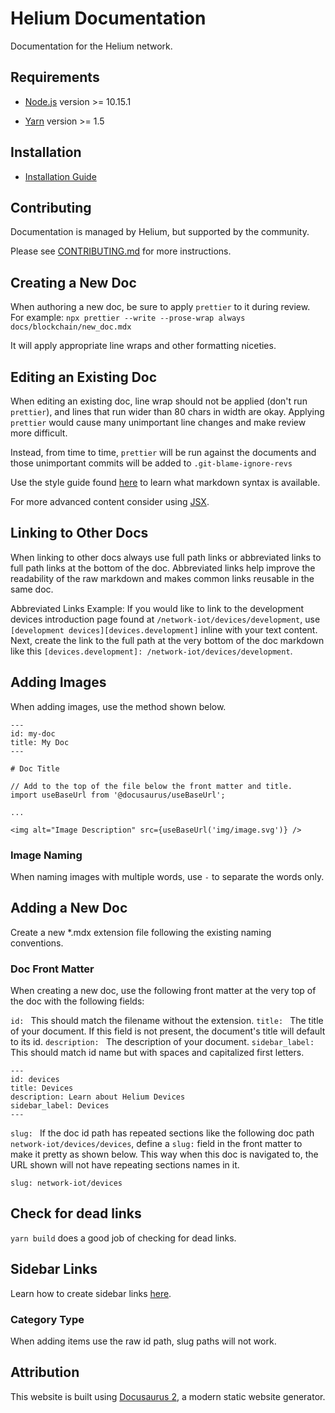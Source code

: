 # Helium Documentation

Documentation for the Helium network.

## Requirements

- [Node.js](https://nodejs.org/en/download) version >= 10.15.1

- [Yarn](https://yarnpkg.com/getting-started/install) version >= 1.5

## Installation

- [Installation Guide](https://docs.helium.com/home/faqdocs-installation/)

## Contributing

Documentation is managed by Helium, but supported by the community.

Please see [CONTRIBUTING.md](CONTRIBUTING.md) for more instructions.

## Creating a New Doc

When authoring a new doc, be sure to apply `prettier` to it during review. For example:
`npx prettier --write --prose-wrap always docs/blockchain/new_doc.mdx`

It will apply appropriate line wraps and other formatting niceties.

## Editing an Existing Doc

When editing an existing doc, line wrap should not be applied (don't run `prettier`), and lines that
run wider than 80 chars in width are okay. Applying `prettier` would cause many unimportant line
changes and make review more difficult.

Instead, from time to time, `prettier` will be run against the documents and those unimportant
commits will be added to `.git-blame-ignore-revs`

Use the style guide found [here](docs/style-guide.md) to learn what markdown syntax is available.

For more advanced content consider using
[JSX](https://v2.docusaurus.io/docs/markdown-features/#embedding-react-components-with-mdx).

## Linking to Other Docs

When linking to other docs always use full path links or abbreviated links to full path links at the
bottom of the doc. Abbreviated links help improve the readability of the raw markdown and makes common
links reusable in the same doc.

Abbreviated Links Example: If you would like to link to the development devices introduction page
found at `/network-iot/devices/development`, use `[development devices][devices.development]` inline
with your text content. Next, create the link to the full path at the very bottom of the doc
markdown like this `[devices.development]: /network-iot/devices/development`.

## Adding Images

When adding images, use the method shown below.

```
---
id: my-doc
title: My Doc
---

# Doc Title

// Add to the top of the file below the front matter and title.
import useBaseUrl from '@docusaurus/useBaseUrl';

...

<img alt="Image Description" src={useBaseUrl('img/image.svg')} />
```

### Image Naming

When naming images with multiple words, use `-` to separate the words only.

## Adding a New Doc

Create a new \*.mdx extension file following the existing naming conventions.

### Doc Front Matter

When creating a new doc, use the following front matter at the very top of the doc with the
following fields:

`id: ` This should match the filename without the extension. `title: ` The title of your document.
If this field is not present, the document's title will default to its id. `description: ` The
description of your document. `sidebar_label: ` This should match id name but with spaces and
capitalized first letters.

```
---
id: devices
title: Devices
description: Learn about Helium Devices
sidebar_label: Devices
---
```

`slug: ` If the doc id path has repeated sections like the following doc path
`network-iot/devices/devices`, define a `slug:` field in the front matter to make it pretty as shown
below. This way when this doc is navigated to, the URL shown will not have repeating sections names
in it.

```
slug: network-iot/devices
```

## Check for dead links

`yarn build` does a good job of checking for dead links.

<!-- TODO: add to CI -->

## Sidebar Links

Learn how to create sidebar links
[here](https://v2.docusaurus.io/docs/docs-introduction/#sidebar-object).

### Category Type

When adding items use the raw id path, slug paths will not work.

## Attribution

This website is built using [Docusaurus 2](https://v2.docusaurus.io/), a modern static website
generator.
